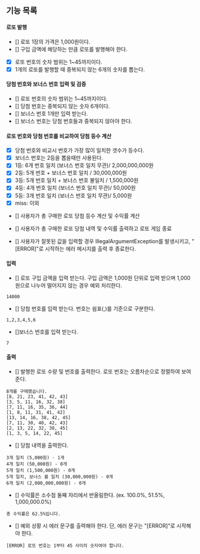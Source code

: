 ## 기능 목록

#### 로또 발행

* [] 로또 1장의 가격은 1,000원이다.  
* [] 구입 금액에 해당하는 만큼 로또를 발행해야 한다.
* [x] 로또 번호의 숫자 범위는 1~45까지이다.  
* [x] 1개의 로또를 발행할 때 중복되지 않는 6개의 숫자를 뽑는다.  

#### 당첨 번호와 보너스 번호 입력 및 검증

* [] 로또 번호의 숫자 범위는 1~45까지이다.  
* [] 당첨 번호는 중복되지 않는 숫자 6개이다.  
* [] 보너스 번호 1개만 입력 받는다.  
* [] 보너스 번호는 당첨 번호들과 중복되지 않아야 한다.  

#### 로또 번호와 당첨 번호를 비교하여 당첨 등수 계산

* [x] 당첨 번호와 비교시 번호가 가장 많이 일치한 갯수가 등수다.
* [x] 보너스 번호는 2등을 뽑을때만 사용된다.
* [x] 1등: 6개 번호 일치 (보너스 번호 일치 무관)/ 2,000,000,000원  
* [x] 2등: 5개 번호 + 보너스 번호 일치 / 30,000,000원  
* [x] 3등: 5개 번호 일치 + 보너스 번호 불일치 / 1,500,000원  
* [x] 4등: 4개 번호 일치 (보너스 번호 일치 무관)/ 50,000원  
* [x] 5등: 3개 번호 일치 (보너스 번호 일치 무관)/ 5,000원  
* [x] miss: 이외  

* [] 사용자가 총 구매한 로또 당첨 등수 계산 및 수익률 계산  

* [] 사용자가 총 구매한 로또 당첨 내역 및 수익률 출력하고 로또 게임 종료  

* [] 사용자가 잘못된 값을 입력할 경우 IllegalArgumentException를 발생시키고, "[ERROR]"로 시작하는 에러 메시지를 출력 후 종료한다.

#### 입력

* [] 로또 구입 금액을 입력 받는다. 구입 금액은 1,000원 단위로 입력 받으며 1,000원으로 나누어 떨어지지 않는 경우 예외 처리한다.

```
14000
```

* [] 당첨 번호를 입력 받는다. 번호는 쉼표(,)를 기준으로 구분한다.

```
1,2,3,4,5,6
```

* []보너스 번호를 입력 받는다.

```
7
```

#### 출력

* [] 발행한 로또 수량 및 번호를 출력한다. 로또 번호는 오름차순으로 정렬하여 보여준다.

```
8개를 구매했습니다.
[8, 21, 23, 41, 42, 43] 
[3, 5, 11, 16, 32, 38] 
[7, 11, 16, 35, 36, 44] 
[1, 8, 11, 31, 41, 42] 
[13, 14, 16, 38, 42, 45] 
[7, 11, 30, 40, 42, 43] 
[2, 13, 22, 32, 38, 45] 
[1, 3, 5, 14, 22, 45]
```

* [] 당첨 내역을 출력한다.

```
3개 일치 (5,000원) - 1개
4개 일치 (50,000원) - 0개
5개 일치 (1,500,000원) - 0개
5개 일치, 보너스 볼 일치 (30,000,000원) - 0개
6개 일치 (2,000,000,000원) - 0개
```

* [] 수익률은 소수점 둘째 자리에서 반올림한다. (ex. 100.0%, 51.5%, 1,000,000.0%)

```
총 수익률은 62.5%입니다.
```

* [] 예외 상황 시 에러 문구를 출력해야 한다. 단, 에러 문구는 "[ERROR]"로 시작해야 한다.

```
[ERROR] 로또 번호는 1부터 45 사이의 숫자여야 합니다.
```